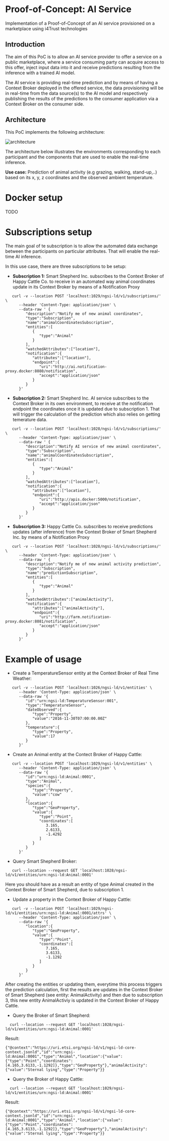 # Proof-of-Concept: AI Service
Implementation of a Proof-of-Concept of an AI service provisioned on a marketplace using i4Trust technologies

## Introduction
The aim of this PoC is to allow an AI service provider to offer a service on a public marketplace, where a service consuming party can acquire access to this offer, inject input data into it and receive predictions resulting from the inference with a trained AI model.

The AI service is providing real-time prediction and by means of having a Context Broker deployed in the offered service, the data provisioning will be in real-time from the data source(s) to the AI model and respectively publishing the results of the predictions to the consumer application via a Context Broker on the consumer side. 

## Architecture
This PoC implements the following architecture: 

![architecture](/doc/Architecture%20diagrams-Usage%20of%20AI%20service.jpg)

The architecture below illustrates the environments corresponding to each participant and the components that are used to enable the real-time inference.

**Use case:** Prediction of animal activity (e.g grazing, walking, stand-up,..) based on its x, y, z coordinates and the observed ambient temperature.

# Docker setup 

TODO


# Subscriptions setup

The main goal of te subscription is to allow the automated data exchange between the participants on particular attributes. That will enable the real-time AI inference. 

In this use case, there are three subscriptions to be setup: 

* **Subscription 1:**  Smart Shepherd Inc. subscribes to the Context Broker of Happy Cattle Co. to receive in an automated way animal coordinates update in its Context Broker by means of a Notification Proxy 

```shell
   curl -v --location POST 'localhost:1029/ngsi-ld/v1/subscriptions/' \
      --header 'Content-Type: application/json' \
      --data-raw ' {
         "description":"Notify me of new animal coordinates",
         "type":"Subscription",
         "name":"animalCoordinatesSubscription",
         "entities":[
            {
               "type":"Animal"
            }
         ],
         "watchedAttributes":["location"],
         "notification":{
            "attributes":["location"],
            "endpoint":{
               "uri":"http://ai.notification-proxy.docker:8080/notification",
               "accept":"application/json"
            }
         }
      }'
  ```
* **Subscription 2:** Smart Shepherd Inc. AI service subscribes to the Context Broker in its own environment, to receive at the notification endpoint the coordinates once it is updated due to subscription 1. That will trigger the calculation of the prediction which also relies on getting temerature data. 

```shell
   curl -v --location POST 'localhost:1028/ngsi-ld/v1/subscriptions/' \
      --header 'Content-Type: application/json' \
      --data-raw ' {
         "description":"Notify AI service of new animal coordinates",
         "type":"Subscription",
         "name":"animalCoordinatesSubscription",
         "entities":[
            {
               "type":"Animal"
            }
         ],
         "watchedAttributes":["location"],
         "notification":{
            "attributes":["location"],
            "endpoint":{
               "uri":"http://apis.docker:5000/notification",
               "accept":"application/json"
            }
         }
      }'
  ```

* **Subscription 3:** Happy Cattle Co. subscribes to receive predictions updates (after inference) from the Context Broker of Smart Shepherd Inc. by means of a Notification Proxy 

```shell
   curl -v --location POST 'localhost:1028/ngsi-ld/v1/subscriptions/' \
      --header 'Content-Type: application/json' \
      --data-raw ' {
         "description":"Notify me of new animal activity prediction",
         "type":"Subscription",
         "name":"predictionSubscription",
         "entities":[
            {
               "type":"Animal"
            }
         ],
         "watchedAttributes":["animalActivity"],
         "notification":{
            "attributes":["animalActivity"],
            "endpoint":{
               "uri":"http://farm.notification-proxy.docker:8081/notification",
               "accept":"application/json"
            }
         }
      }'
  ```

# Example of usage 

* Create a TemperatureSensor entity at the Context Broker of Real Time Weather: 

```shell
   curl -v --location POST 'localhost:1026/ngsi-ld/v1/entities' \
      --header 'Content-Type: application/json' \
      --data-raw '{
         "id":"urn:ngsi-ld:TemperatureSensor:001",
         "type":"TemperatureSensor",
         "dateObserved":{
            "type":"Property",
            "value":"2016-11-30T07:00:00.00Z"
         },
         "temperature":{
            "type":"Property",
            "value":17
         }
      }'
```

* Create an Animal entity at the Contect Broker of Happy Cattle:
```shell
   curl -v --location POST 'localhost:1029/ngsi-ld/v1/entities' \
      --header 'Content-Type: application/json' \
      --data-raw '{
         "id":"urn:ngsi-ld:Animal:0001",
         "type":"Animal",
         "species":{
            "type":"Property",
            "value":"cow"
         },
         "location":{
            "type":"GeoProperty",
            "value":{
               "type":"Point",
               "coordinates":[
                  3.165,
                  2.6133,
                  -1.4292
               ]
            }
         }
      }'
```

* Query Smart Shepherd Broker: 
```shell
   curl --location --request GET 'localhost:1028/ngsi-ld/v1/entities/urn:ngsi-ld:Animal:0001'
``` 

Here you should have as a result an entity of type Animal created in the Context Broker of Smart Shepherd, due to subscription 1.



* Update a property in the Context Broker of Happy Cattle: 
```shell
   curl -v --location POST 'localhost:1029/ngsi-ld/v1/entities/urn:ngsi-ld:Animal:0001/attrs' \
      --header 'Content-Type: application/json' \
      --data-raw '{
         "location":{
            "type":"GeoProperty",
            "value":{
               "type":"Point",
               "coordinates":[
                  7.165,
                  3.6133,
                  -1.1292
               ]
            }
         }
      }'
```

After creating the entities or updating them, everytime this process triggers the prediction calculation, first the results are updates in the Context Broker of Smart Shepherd (see entity: AnimalActivity) and then due to subscription 3, this new entity AnimalActiviy is updated in the Context Broker of Happy Cattle.  

* Query the Broker of Smart Shepherd:
 ```shell
   curl --location --request GET 'localhost:1028/ngsi-ld/v1/entities/urn:ngsi-ld:Animal:0001'
 ``` 

 Result: 

 ```
 {"@context":"https://uri.etsi.org/ngsi-ld/v1/ngsi-ld-core-context.jsonld","id":"urn:ngsi-ld:Animal:0001","type":"Animal","location":{"value":{"type":"Point","coordinates":[4.165,3.6133,-1.1292]},"type":"GeoProperty"},"animalActivity":{"value":"Sternal lying","type":"Property"}} 
 ```

* Query the Broker of Happy Cattle:
 ```shell
   curl --location --request GET 'localhost:1029/ngsi-ld/v1/entities/urn:ngsi-ld:Animal:0001'
 ``` 

 Result: 

 ```
 {"@context":"https://uri.etsi.org/ngsi-ld/v1/ngsi-ld-core-context.jsonld","id":"urn:ngsi-ld:Animal:0001","type":"Animal","location":{"value":{"type":"Point","coordinates":[4.165,3.6133,-1.1292]},"type":"GeoProperty"},"animalActivity":{"value":"Sternal lying","type":"Property"}} 
 ```


